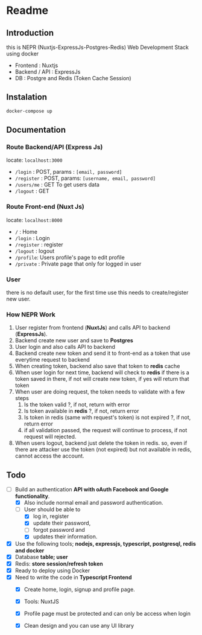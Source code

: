 # Readme

## Introduction

this is NEPR (Nuxtjs-ExpressJs-Postgres-Redis) Web Development Stack using docker

- Frontend : Nuxtjs
- Backend / API : ExpressJs
- DB : Postgre and Redis (Token Cache Session)

## Instalation


```bash
docker-compose up
```

## Documentation

### Route Backend/API (Express Js)

locate: `localhost:3000`

- `/login` : POST, params : `[email, password]`
- `/register` : POST, params: `[username, email, password]`
- `/users/me` : GET
  To get users data
- `/logout` : GET

### Route Front-end (Nuxt Js)

locate: `localhost:8000`

- `/` : Home
- `/login` : Login
- `/register` : register
- `/logout` : logout
- `/profile`: Users profile's page to edit profile
- `/private` : Private page that only for logged in user

### User

there is no default user, for the first time use this needs to create/register new user.

### How NEPR Work

1. User register from frontend (**NuxtJs**) and calls API to backend (**ExpressJs**).
2. Backend create new user and save to **Postgres**
3. User login and also calls API to backend
4. Backend create new token and send it to front-end as a token that use everytime request to backend
5. When creating token, backend also save that token to **redis** cache
6. When user login for next time, backend will check to **redis** if there is a token saved in there, if not will create new token, if yes will return that token
7. When user are doing request, the token needs to validate with a few steps
   1. Is the token valid ?, if not, return with error
   2. Is token available in **redis** ?, if not, return error
   3. Is token in redis (same with request's token) is not expired ?, if not, return error
   4. if all validation passed, the request will continue to process, if not request will rejected.
8. When users logout, backend just delete the token in redis. so, even if there are attacker use the token (not expired) but not available in redis, cannot access the account.

## Todo

- [ ] Build an authentication **API with oAuth Facebook and Google  functionality**. 
  - [x] Also include normal email and password authentication.  
  - [ ] User should be able to 
    - [x] log in, register
    - [x] update their password, 
    - [ ] forgot password  and 
    - [x] updates their information. 
- [x] Use the following tools; **nodejs, expressjs, typescript, postgresql,  redis and docker** 
- [x] Database **table; user** 
- [x] Redis: **store session/refresh token** 
- [x] Ready to deploy using Docker 
- [x] Need to write the code in **Typescript Frontend** 
  - [x] Create home, login, signup and profile page. 
  - [x] Tools: NuxtJS 
  - [x] Profile page must be protected and can only be access when login 
  - [x] Clean design and you can use any UI library

